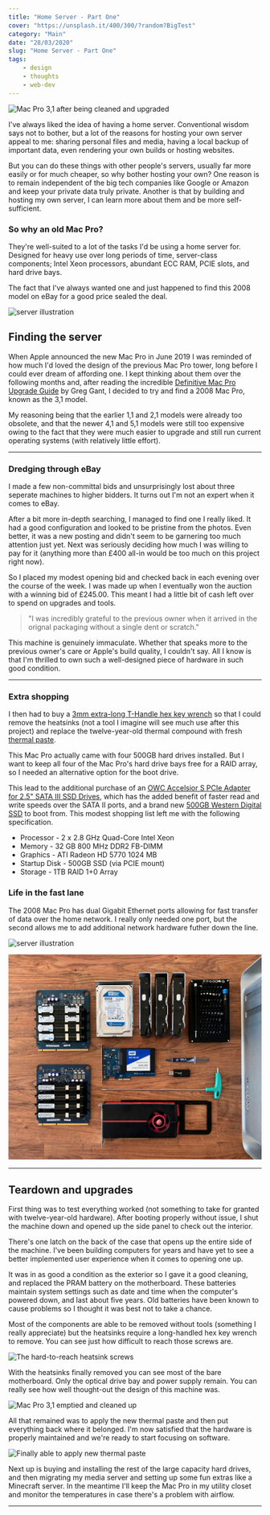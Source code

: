 ```yaml
---
title: "Home Server - Part One"
cover: "https://unsplash.it/400/300/?random?BigTest"
category: "Main"
date: "28/03/2020"
slug: "Home Server - Part One"
tags:
    - design
    - thoughts
    - web-dev
---
```


<!--- NOTE: This journal entry is being written during quarantine for the COVID-19 pandemic --->

![Mac Pro 3,1 after being cleaned and upgraded](/Pro-03.jpg)

I've always liked the idea of having a home server. Conventional wisdom says not to bother, but a lot of the reasons for hosting your own server appeal to me: sharing personal files and media, having a local backup of important data, even rendering your own builds or hosting websites.

But you can do these things with other people's servers, usually far more easily or for much cheaper, so why bother hosting your own? One reason is to remain independent of the big tech companies like Google or Amazon and keep your private data truly private. Another is that by building and hosting my own server, I can learn more about them and be more self-sufficient.

<div class="note illustration">
    <h3>So why an old Mac Pro?</h3>
    <p>
        They're well-suited to a lot of the tasks I'd be using a home server for. Designed for heavy use over long periods of time, server-class components; Intel Xeon processors, abundant ECC RAM, PCIE slots, and hard drive bays.
    </p>
    <p>
        The fact that I've always wanted one and just happened to find this 2008 model on eBay for a good price sealed the deal.
    </p>
    <img class="illustration" src="/icons/server.svg" alt="server illustration" />
</div>

## Finding the server

When Apple announced the new Mac Pro in June 2019 I was reminded of how much I'd loved the design of the previous Mac Pro tower, long before I could ever dream of affording one. I kept thinking about them over the following months and, after reading the incredible [Definitive Mac Pro Upgrade Guide](http://blog.greggant.com/posts/2018/05/07/definitive-mac-pro-upgrade-guide.html) by Greg Gant, I decided to try and find a 2008 Mac Pro, known as the 3,1 model. 

My reasoning being that the earlier 1,1 and 2,1 models were already too obsolete, and that the newer 4,1 and 5,1 models were still too expensive owing to the fact that they were much easier to upgrade and still run current operating systems (with relatively little effort).

---

### Dredging through eBay

I made a few non-committal bids and unsurprisingly lost about three seperate machines to higher bidders. It turns out I'm not an expert when it comes to eBay.

After a bit more in-depth searching, I managed to find one I really liked. It had a good configuration and looked to be pristine from the photos. Even better, it was a new posting and didn't seem to be garnering too much attention just yet. Next was seriously deciding how much I was willing to pay for it (anything more than £400 all-in would be too much on this project right now). 

So I placed my modest opening bid and checked back in each evening over the course of the week. I was made up when I eventually won the auction with a winning bid of £245.00. This meant I had a little bit of cash left over to spend on upgrades and tools.

> "I was incredibly grateful to the previous owner when it arrived in the orignal packaging without a single dent or scratch."

This machine is genuinely immaculate. Whether that speaks more to the previous owner's care or Apple's build quality, I couldn't say. All I know is that I'm thrilled to own such a well-designed piece of hardware in such good condition.

---

### Extra shopping

I then had to buy a [3mm extra-long T-Handle hex key wrench](https://www.amazon.co.uk/dp/B07D731F93/ref=psdc_1939051031_t1_B07D72Y7NL) so that I could remove the heatsinks (not a tool I imagine will see much use after this project) and replace the twelve-year-old thermal compound with fresh [thermal paste](https://www.amazon.co.uk/MX-2-Compound-Performance-Heatsink-Interface/dp/B000WU2LXC).

This Mac Pro actually came with four 500GB hard drives installed. But I want to keep all four of the Mac Pro's hard drive bays free for a RAID array, so I needed an alternative option for the boot drive.

This lead to the additional purchase of an [OWC Accelsior S PCIe Adapter for 2.5" SATA III SSD Drives](https://www.amazon.co.uk/gp/product/B00WUZPMHE/ref=ppx_yo_dt_b_asin_title_o07_s00), which has the added benefit of faster read and write speeds over the SATA II ports, and a brand new [500GB Western Digital SSD](https://www.amazon.co.uk/gp/product/B073SBZ8YH/ref=ppx_yo_dt_b_asin_title_o08_s01) to boot from. This modest shopping list left me with the following specification.

- Processor - 2 x 2.8 GHz Quad-Core Intel Xeon
- Memory - 32 GB 800 MHz DDR2 FB-DIMM
- Graphics - ATI Radeon HD 5770 1024 MB
- Startup Disk - 500GB SSD (via PCIE mount)
- Storage - 1TB RAID 1+0 Array

<div class="note illustration">
    <h3>Life in the fast lane</h3>
    <p>
        The 2008 Mac Pro has dual Gigabit Ethernet ports allowing for fast transfer of data over the home network. I really only needed one port, but the second allows me to add additional network hardware futher down the line.
    </p>
    <img class="illustration" src="/icons/server_ethernet.svg" alt="server illustration" />
</div>

![Upgraded components and tools](components.jpg)

---

## Teardown and upgrades

First thing was to test everything worked (not something to take for granted with twelve-year-old hardware). After booting properly without issue, I shut the machine down and opened up the side panel to check out the interior.

There's one latch on the back of the case that opens up the entire side of the machine. I've been building computers for years and have yet to see a better implemented user experience when it comes to opening one up.

It was in as good a condition as the exterior so I gave it a good cleaning, and replaced the PRAM battery on the motherboard. These batteries maintain system settings such as date and time when the computer's powered down, and last about five years. Old batteries have been known to cause problems so I thought it was best not to take a chance.

Most of the components are able to be removed without tools (something I really appreciate) but the heatsinks require a long-handled hex key wrench to remove. You can see just how difficult to reach those screws are.

![The hard-to-reach heatsink screws](/heatsink.jpg)

With the heatsinks finally removed you can see most of the bare motherboard. Only the optical drive bay and power supply remain. You can really see how well thought-out the design of this machine was.

![Mac Pro 3,1 emptied and cleaned up](/Pro-02.jpg)

All that remained was to apply the new thermal paste and then put everything back where it belonged. I'm now satisfied that the hardware is properly maintained and we're ready to start focusing on software.

![Finally able to apply new thermal paste](/thermal_paste.jpg)

Next up is buying and installing the rest of the large capacity hard drives, and then migrating my media server and setting up some fun extras like a Minecraft server. In the meantime I'll keep the Mac Pro in my utility closet and monitor the temperatures in case there's a problem with airflow.

---


